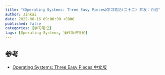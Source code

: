 ```yaml
---
title: "《Operating Systems: Three Easy Pieces》学习笔记(二十二) 并发：介绍"
author: Jinkai
date: 2022-06-16 09:00:00 +0800
published: false
categories: [学习笔记]
tags: [Operating Systems, 操作系统导论]
---
```


## 参考

- [Operating Systems: Three Easy Pieces 中文版](https://pages.cs.wisc.edu/~remzi/OSTEP/Chinese/28.pdf)
